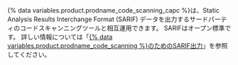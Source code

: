 {% data variables.product.prodname_code_scanning_capc %}は、Static Analysis Results Interchange Format (SARIF) データを出力するサードパーティのコードスキャンニングツールと相互運用できます。 SARIFはオープン標準です。 詳しい情報については「[{% data variables.product.prodname_code_scanning %}のためのSARIF出力](/github/finding-security-vulnerabilities-and-errors-in-your-code/sarif-support-for-code-scanning)」を参照してください。